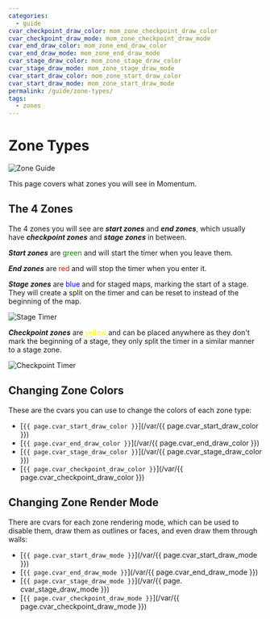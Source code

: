 ```yaml
---
categories:
  - guide
cvar_checkpoint_draw_color: mom_zone_checkpoint_draw_color
cvar_checkpoint_draw_mode: mom_zone_checkpoint_draw_mode
cvar_end_draw_color: mom_zone_end_draw_color
cvar_end_draw_mode: mom_zone_end_draw_mode
cvar_stage_draw_color: mom_zone_stage_draw_color
cvar_stage_draw_mode: mom_zone_stage_draw_mode
cvar_start_draw_color: mom_zone_start_draw_color
cvar_start_draw_mode: mom_zone_start_draw_mode
permalink: /guide/zone-types/
tags:
  - zones
---
```


# Zone Types

![Zone Guide](/images/guide_headers/guide_zone_colours.jpg)

This page covers what zones you will see in Momentum.

## The 4 Zones

The 4 zones you will see are **_start zones_** and **_end zones_**, which usually have **_checkpoint zones_** and **_stage zones_** in between.

**_Start zones_** are <span style="color:green">green</span> and will start the timer when you leave them.

**_End zones_** are <span style="color:red">red</span> and will stop the timer when you enter it.

**_Stage zones_** are <span style="color:blue">blue</span> and for staged maps, marking the start of a stage.
They will create a split on the timer and can be reset to instead of the beginning of the map.

![Stage Timer](/images/zone_type_guide/stage_timer.png)

**_Checkpoint zones_** are <span style="color:yellow">yellow</span> and can be placed anywhere as they don't mark the beginning of a stage, they only split the timer in a similar manner to a stage zone.

![Checkpoint Timer](/images/zone_type_guide/checkpoint_timer.png)

## Changing Zone Colors

These are the cvars you can use to change the colors of each zone type:

- [`{{ page.cvar_start_draw_color }}`](/var/{{ page.cvar_start_draw_color }})
- [`{{ page.cvar_end_draw_color }}`](/var/{{ page.cvar_end_draw_color }})
- [`{{ page.cvar_stage_draw_color }}`](/var/{{ page.cvar_stage_draw_color }})
- [`{{ page.cvar_checkpoint_draw_color }}`](/var/{{ page.cvar_checkpoint_draw_color }})

## Changing Zone Render Mode

There are cvars for each zone rendering mode, which can be used to disable them, draw them as outlines or faces, and even draw them through walls:

- [`{{ page.cvar_start_draw_mode }}`](/var/{{ page.cvar_start_draw_mode }})
- [`{{ page.cvar_end_draw_mode }}`](/var/{{ page.cvar_end_draw_mode }})
- [`{{ page.cvar_stage_draw_mode }}`](/var/{{ page. cvar_stage_draw_mode }})
- [`{{ page.cvar_checkpoint_draw_mode }}`](/var/{{ page.cvar_checkpoint_draw_mode }})
